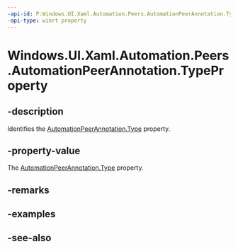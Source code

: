 ```yaml
---
-api-id: P:Windows.UI.Xaml.Automation.Peers.AutomationPeerAnnotation.TypeProperty
-api-type: winrt property
---
```


<!-- Property syntax
public Windows.UI.Xaml.DependencyProperty TypeProperty { get; }
-->

# Windows.UI.Xaml.Automation.Peers.AutomationPeerAnnotation.TypeProperty

## -description
Identifies the [AutomationPeerAnnotation.Type](automationpeerannotation_type.md) property.



## -property-value
The [AutomationPeerAnnotation.Type](automationpeerannotation_type.md) property.

## -remarks

## -examples

## -see-also
